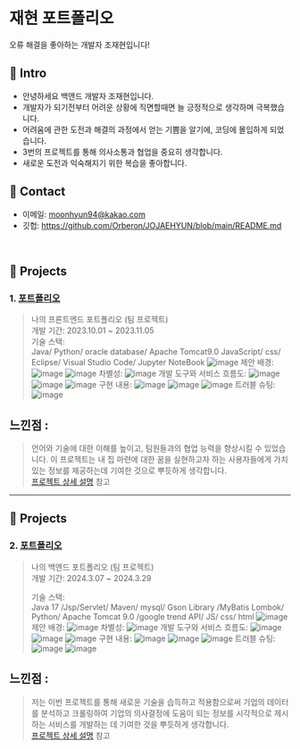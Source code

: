 # 재현 포트폴리오

오류 해결을 좋아하는 개발자 조재현입니다!

## :pushpin: Intro

- 안녕하세요 백앤드 개발자 조재현입니다.
- 개발자가 되기전부터 어려운 상황에 직면할때면 늘 긍정적으로 생각하며 극복했습니다.
- 어려움에 관한 도전과 해결의 과정에서 얻는 기쁨을 알기에, 코딩에 몰입하게 되었습니다.
- 3번의 프로젝트를 통해 의사소통과 협업을 중요히 생각합니다.
- 새로운 도전과 익숙해지기 위한 복습을 좋아합니다.

## :pushpin: Contact
- 이메일: moonhyun94@kakao.com
- 깃헙: https://github.com/Orberon/JOJAEHYUN/blob/main/README.md

</br>

## :pushpin: Projects
### 1. [포트폴리오](https://github.com/SMHRD-2021-KDT-AI-16/EarlyRepo.git)
>나의 프론트엔드 포트폴리오 (팀 프로젝트)  
>개발 기간: 2023.10.01 ~ 2023.11.05  
>기술 스택:  
>Java/ Python/ oracle database/ Apache Tomcat9.0
>JavaScript/ css/ Eclipse/ Visual Studio Code/ Jupyter NoteBook
>![image](https://github.com/Orberon/JOJAEHYUN/assets/152379672/be285127-f05e-44c2-b9f3-965fe077613a)
>제안 배경:
>![image](https://github.com/Orberon/JOJAEHYUN/assets/152379672/f3249ff9-136d-40ff-8af2-777a5be2e440)
>![image](https://github.com/Orberon/JOJAEHYUN/assets/152379672/66e3fc83-a650-4aec-af7a-39e433d801d5)
>차별성:
>![image](https://github.com/Orberon/JOJAEHYUN/assets/152379672/bd49d204-7be6-4dda-ace9-fb2ca4d9f8be)
>개발 도구와 서비스 흐름도:
>![image](https://github.com/Orberon/JOJAEHYUN/assets/152379672/19a00243-22ce-4a1b-9a1b-b08606ed1f40)
>![image](https://github.com/Orberon/JOJAEHYUN/assets/152379672/b0fc90de-8cca-4835-b4cf-e9f55f0b2aa9)
>![image](https://github.com/Orberon/JOJAEHYUN/assets/152379672/47c173d3-b46c-4664-8200-b7d3a6d10391)
>구현 내용:
>![image](https://github.com/Orberon/JOJAEHYUN/assets/152379672/bd8b9c84-a3aa-4676-b800-73668e59a034)
>![image](https://github.com/Orberon/JOJAEHYUN/assets/152379672/25018dbe-cb90-40b0-8599-a7887e5d6639)
![image](https://github.com/Orberon/JOJAEHYUN/assets/152379672/e1a2f49a-a1ca-4087-8a73-89f4cb245315)
>트러블 슈팅:
>![image](https://github.com/Orberon/JOJAEHYUN/assets/152379672/fd7b4fcd-956a-4299-83cd-136fd1eff13e)
## 느낀점 :
> 언어와 기술에 대한 이해를 높이고, 팀원들과의 협업 능력을 향상시킬 수 있었습니다. 이 프로젝트는 내 집 마련에 대한 꿈을 실현하고자 하는 사용자들에게 가치 있는 정보를 제공하는데 기여한 것으로 뿌듯하게 생각합니다.<br>
>[프로젝트 상세 설명](https://github.com/SMHRD-2021-KDT-AI-16/EarlyRepo.git) 참고
---
## :pushpin: Projects
### 2. [포트폴리오](https://github.com/SMHRD-2021-KDT-AI-16/EarlyRepo.git)
>나의 백엔드 포트폴리오 (팀 프로젝트)  
>개발 기간: 2024.3.07 ~ 2024.3.29 
>  
>기술 스택:  
>Java 17 /Jsp/Servlet/ Maven/ mysql/ Gson Library /MyBatis
Lombok/ Python/ Apache Tomcat 9.0 /google trend API/ JS/ css/ html
![image](https://github.com/Orberon/JOJAEHYUN/assets/152379672/f5595e1a-c709-4357-bb1f-c48f5eb4d14e)
>제안 배경:
![image](https://github.com/Orberon/JOJAEHYUN/assets/152379672/bae5a3bc-b746-455f-b762-01c22a03f300)
>차별성:
![image](https://github.com/Orberon/JOJAEHYUN/assets/152379672/ed17ffa9-6cc4-47d7-b2af-5b26fc7ec587)
>개발 도구와 서비스 흐름도:
![image](https://github.com/Orberon/JOJAEHYUN/assets/152379672/078d91f6-2573-4310-aaf9-d22af01b7261)
![image](https://github.com/Orberon/JOJAEHYUN/assets/152379672/850c292c-4142-47f1-8f49-21a2a26e7577)
![image](https://github.com/Orberon/JOJAEHYUN/assets/152379672/fb3669f6-ada4-4339-977c-cdd139acd013)
>구현 내용:
![image](https://github.com/Orberon/JOJAEHYUN/assets/152379672/dabd9fc2-d76e-418d-904d-4097d1e41b6f)
![image](https://github.com/Orberon/JOJAEHYUN/assets/152379672/5bde113d-0a0b-4bcd-ba19-3da31583778a)
![image](https://github.com/Orberon/JOJAEHYUN/assets/152379672/ec0c1278-90ce-4519-935c-1f141cf62b47)
>트러블 슈팅:
![image](https://github.com/Orberon/JOJAEHYUN/assets/152379672/925fbb7c-ada9-4135-8a7b-2c6fdd66e3d3)
![image](https://github.com/Orberon/JOJAEHYUN/assets/152379672/92eb01ac-5532-4cc8-b2ff-138fc55c14e6)
## 느낀점 :
> 저는 이번 프로젝트를 통해 새로운 기술을 습득하고 적용함으로써 기업의 데이터를 분석하고 크롤링하여 기업의 의사결정에 도움이 되는 정보를 시각적으로 제시하는 서비스를 개발하는 데 기여한 것을 뿌듯하게 생각합니다.<br>
>[프로젝트 상세 설명](https://github.com/SMHRD-2021-KDT-AI-16/AILA-Repo) 참고

